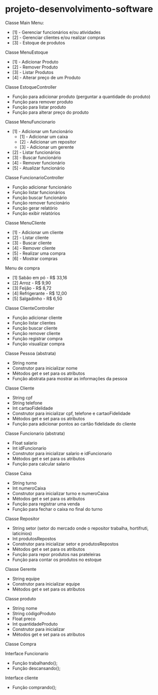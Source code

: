 # projeto-desenvolvimento-software

Classe Main 
Menu: 
- [1] - Gerenciar funcionários e/ou atividades 
- [2] - Gerenciar clientes e/ou realizar compras 
- [3] - Estoque de produtos 

Classe MenuEstoque 
- [1] - Adicionar Produto 
- [2] - Remover Produto 
- [3] - Listar Produtos 
- [4] - Alterar preço de um Produto 
 
Classe EstoqueController
- Função para adicionar produto (perguntar a quantidade do produto) 
- Função para remover produto 
- Função para listar produto 
- Função para alterar preço do produto
 
Classe MenuFuncionario 
- [1] - Adicionar um funcionário 
    - [1] - Adicionar um caixa 
    - [2] - Adicionar um repositor 
    - [3] - Adicionar um gerente 
- [2] - Listar funcionários 
- [3] - Buscar funcionário 
- [4] - Remover funcionário 
- [5] - Atualizar funcionário 

Classe FuncionarioController 
- Função adicionar funcionário 
- Função listar funcionários 
- Função buscar funcionário 
- Função remover funcionário 
- Função gerar relatório 
- Função exibir relatórios 

Classe MenuCliente 
- [1] - Adicionar um cliente 
- [2] - Listar cliente 
- [3] - Buscar cliente 
- [4] - Remover cliente 
- [5] - Realizar uma compra 
- [6] - Mostrar compras 

Menu de compra 
- [1] Sabão em pó - R$ 33,16
- [2] Arroz - R$ 9,90
- [3] Feijão - R$ 8,72
- [4] Refrigerante - R$ 12,00
- [5] Salgadinho - R$ 6,50

Classe ClienteController
- Função adicionar cliente 
- Função listar clientes 
- Função buscar cliente 
- Função remover cliente 
- Função registrar compra 
- Função visualizar compra

Classe Pessoa (abstrata) 
- String nome 
- Construtor para inicializar nome 
- Métodos get e set para os atributos 
- Função abstrata para mostrar as informações da pessoa 

Classe Cliente 
- String cpf 
- String telefone 
- Int cartaoFidelidade 
- Construtor para inicializar cpf, telefone e cartaoFidelidade 
- Métodos get e set para os atributos 
- Função para adicionar pontos ao cartão fidelidade do cliente 

Classe Funcionario (abstrata) 
- Float salario 
- Int idFuncionario 
- Construtor para inicializar salario e idFuncionario 
- Métodos get e set para os atributos 
- Função para calcular salario 

Classe Caixa  
- String turno 
- Int numeroCaixa 
- Construtor para inicializar turno e numeroCaixa 
- Métodos get e set para os atributos 
- Função para registrar uma venda 
- Função para fechar o caixa no final do turno 

Classe Repositor  
- String setor (setor do mercado onde o repositor trabalha, hortifruti, laticínios) 
- Int produtosRepostos 
- Construtor para inicializar setor e produtosRepostos 
- Métodos get e set para os atributos 
- Função para repor produtos nas prateleiras 
- Função para contar os produtos no estoque 

Classe Gerente  
- String equipe 
- Construtor para inicializar equipe 
- Métodos get e set para os atributos 

Classe produto 
- String nome 
- String códigoProduto 
- Float preco 
- Int quantidadeProduto 
- Construtor para inicializar 
- Métodos get e set para os atributos
  
Classe Compra 

 
Interface Funcionario 
- Função trabalhando(); 
- Função descansando(); 

Interface cliente 
- Função comprando();  
